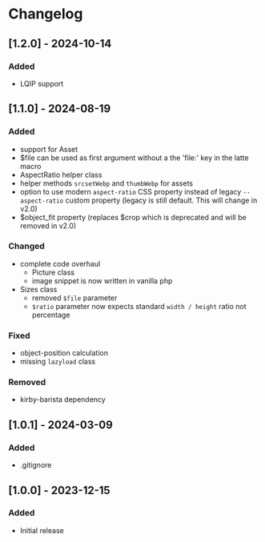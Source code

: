 # Changelog

## [1.2.0] - 2024-10-14
### Added
- LQIP support


## [1.1.0] - 2024-08-19
### Added
- support for Asset
- $file can be used as first argument without a the 'file:' key in the latte macro
- AspectRatio helper class
- helper methods `srcsetWebp` and `thumbWebp` for assets
- option to use modern `aspect-ratio` CSS property instead of legacy `--aspect-ratio` custom property (legacy is still default. This will change in v2.0)
- $object_fit property (replaces $crop which is deprecated and will be removed in v2.0)

### Changed
- complete code overhaul
    - Picture class
    - image snippet is now written in vanilla php
- Sizes class
    - removed `$file` parameter
    - `$ratio` parameter now expects standard `width / height` ratio not percentage

### Fixed
- object-position calculation
- missing `lazyload` class

### Removed
- kirby-barista dependency


## [1.0.1] - 2024-03-09
### Added
- .gitignore


## [1.0.0] - 2023-12-15
### Added
- Initial release
